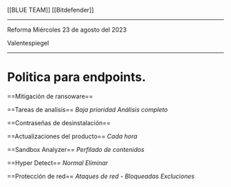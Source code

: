 [[BLUE TEAM]]
[[Bitdefender]]

---
Reforma Miércoles 23 de agosto del 2023

Valentespiegel

---
# Politica para endpoints.

==Mitigación de ransoware==

==Tareas de analisis==
*Baja prioridad*
*Análisis completo*

==Contraseñas de desinstalación==

==Actualizaciones del producto==
*Cada hora*

==Sandbox Analyzer==
*Perfilado de contenidos*

==Hyper Detect==
*Normal*
*Eliminar*

==Protección de red==
*Ataques de red - Bloqueadas*
*Excluciones*

